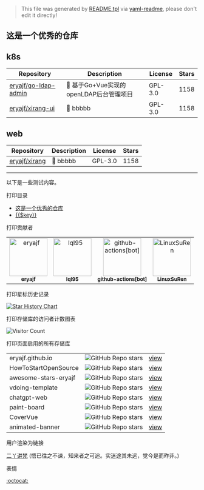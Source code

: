 > This file was generated by [README.tpl](README.tpl) via [yaml-readme](https://github.com/LinuxSuRen/yaml-readme), please don't edit it directly!

## 这是一个优秀的仓库

## k8s

| Repository | Description | License | Stars |
|---|---|---|---|
|[eryajf/go-ldap-admin](https://github.com/eryajf/go-ldap-admin)|🌉 基于Go&#43;Vue实现的openLDAP后台管理项目|GPL-3.0| 1158 |
|[eryajf/xirang-ui](https://github.com/eryajf/xirang-ui)|🌉 bbbbb|GPL-3.0| 1158 |


## web

| Repository | Description | License | Stars |
|---|---|---|---|
|[eryajf/xirang](https://github.com/eryajf/xirang)|🌉 bbbbb|GPL-3.0| 1158 |


---

以下是一些测试内容。


打印目录

- [这是一个优秀的仓库](#这是一个优秀的仓库)
- [{{$key}}](#{{$key}})


打印贡献者

<table><tr>
	<td align="center">
		<a href="https://github.com/eryajf">
			<img src="https://avatars.githubusercontent.com/u/33259379?v=4" width="100;" alt="eryajf"/>
			<br />
			<sub><b>eryajf</b></sub>
		</a>
	</td>
	<td align="center">
		<a href="https://github.com/lql95">
			<img src="https://avatars.githubusercontent.com/u/106481803?v=4" width="100;" alt="lql95"/>
			<br />
			<sub><b>lql95</b></sub>
		</a>
	</td>
	<td align="center">
		<a href="https://github.com/apps/github-actions">
			<img src="https://avatars.githubusercontent.com/in/15368?v=4" width="100;" alt="github-actions[bot]"/>
			<br />
			<sub><b>github-actions[bot]</b></sub>
		</a>
	</td>
	<td align="center">
		<a href="https://github.com/LinuxSuRen">
			<img src="https://avatars.githubusercontent.com/u/1450685?v=4" width="100;" alt="LinuxSuRen"/>
			<br />
			<sub><b>LinuxSuRen</b></sub>
		</a>
	</td>
</tr></table>


打印星标历史记录

[![Star History Chart](https://api.star-history.com/svg?repos=eryajf/learn-github&amp;type=Date)](https://star-history.com/#eryajf/learn-github&amp;Date)


打印存储库的访问者计数图表

![Visitor Count](https://profile-counter.glitch.me/repo-id/count.svg)

打印页面启用的所有存储库

||||
|---|---|---|
|eryajf.github.io|![GitHub Repo stars](https://img.shields.io/github/stars/eryajf/eryajf.github.io?style=social)|[view](https://eryajf.github.io/eryajf.github.io/)|
|HowToStartOpenSource|![GitHub Repo stars](https://img.shields.io/github/stars/eryajf/HowToStartOpenSource?style=social)|[view](https://eryajf.github.io/HowToStartOpenSource/)|
|awesome-stars-eryajf|![GitHub Repo stars](https://img.shields.io/github/stars/eryajf/awesome-stars-eryajf?style=social)|[view](https://eryajf.github.io/awesome-stars-eryajf/)|
|vdoing-template|![GitHub Repo stars](https://img.shields.io/github/stars/eryajf/vdoing-template?style=social)|[view](https://eryajf.github.io/vdoing-template/)|
|chatgpt-web|![GitHub Repo stars](https://img.shields.io/github/stars/eryajf/chatgpt-web?style=social)|[view](https://eryajf.github.io/chatgpt-web/)|
|paint-board|![GitHub Repo stars](https://img.shields.io/github/stars/eryajf/paint-board?style=social)|[view](https://eryajf.github.io/paint-board/)|
|CoverVue|![GitHub Repo stars](https://img.shields.io/github/stars/eryajf/CoverVue?style=social)|[view](https://eryajf.github.io/CoverVue/)|
|animated-banner|![GitHub Repo stars](https://img.shields.io/github/stars/eryajf/animated-banner?style=social)|[view](https://eryajf.github.io/animated-banner/)|

用户渲染为链接

[二丫讲梵](https://github.com/eryajf) (悟已往之不谏，知来者之可追。实迷途其未远，觉今是而昨非。)

表情

[:octocat:](https://github.com/eryajf)